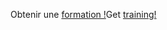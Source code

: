 <span data-ttu-id="c5cd1-101">Obtenir une [formation !](/learn/dynamics365/business-central?WT.mc_id=dyn365bc_landingpage-docs)</span><span class="sxs-lookup"><span data-stu-id="c5cd1-101">Get [training!](/learn/dynamics365/business-central?WT.mc_id=dyn365bc_landingpage-docs)</span></span>
